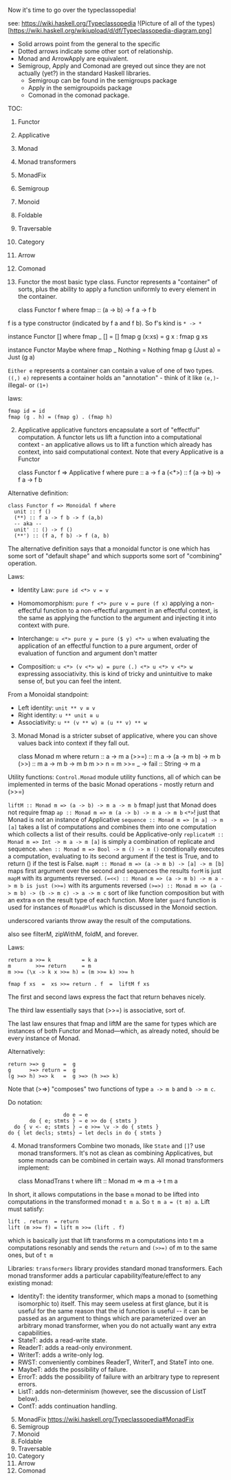 Now it's time to go over the typeclassopedia!

see: https://wiki.haskell.org/Typeclassopedia
!(Picture of all of the types)[https://wiki.haskell.org/wikiupload/d/df/Typeclassopedia-diagram.png]

+ Solid arrows point from the general to the specific
+ Dotted arrows indicate some other sort of relationship.
+ Monad and ArrowApply are equivalent.
+ Semigroup, Apply and Comonad are greyed out since they are not actually (yet?) in the standard Haskell libraries.
  + Semigroup can be found in the semigroups package
  + Apply in the semigroupoids package
  + Comonad in the comonad package.

TOC:
  01. Functor
  02. Applicative
  03. Monad
  04. Monad transformers
  05. MonadFix
  06. Semigroup
  07. Monoid
  08. Foldable
  09. Traversable
  10. Category
  11. Arrow
  12. Comonad

01. Functor
the most basic type class. Functor represents a "container" of sorts, plus the
ability to apply a function uniformly to every element in the container.

    class Functor f where
      fmap :: (a -> b) -> f a -> f b

f is a type constructor (indicated by f a and f b). So f's kind is `* -> *`

instance Functor [] where
  fmap _ []     = []
  fmap g (x:xs) = g x : fmap g xs

instance Functor Maybe where
  fmap _ Nothing  = Nothing
  fmap g (Just a) = Just (g a)

`Either e` represents a container can contain a value of one of two types.
`((,) e)`  represents a container holds an "annotation" - think of it like
           `(e,)`-illegal- or `(1+)`

laws:

    fmap id = id
    fmap (g . h) = (fmap g) . (fmap h)

02. Applicative
applicative functors encapsulate a sort of "effectful" computation. A functor lets us
lift a function into a computational context - an applicative allows us to lift a
function which already has context, into said computational context. Note that every
Applicative is a Functor

    class Functor f => Applicative f where
      pure  :: a -> f a
      (<*>) :: f (a -> b) -> f a -> f b

Alternative definition:

    class Functor f => Monoidal f where
      unit :: f ()
      (**) :: f a -> f b -> f (a,b)
      -- aka --
      unit' :: () -> f ()
      (**') :: (f a, f b) -> f (a, b)

The alternative definition says that a monoidal functor is one which has some sort of
"default shape" and which supports some sort of "combining" operation.

Laws:

+ Identity Law: `pure id <*> v = v`

+ Homomomorphism: `pure f <*> pure v = pure (f x)` applying a non-effectful function to
a non-effectful argument in an effectful context, is the same as applying the
function to the argument and injecting it into context with pure.

+ Interchange: `u <*> pure y = pure ($ y) <*> u` when evaluating the application of an
effectful function to a pure argument, order of evaluation of function and argument
don't matter

+ Composition: `u <*> (v <*> w) = pure (.) <*> u <*> v <*> w` expressing associativity.
this is kind of tricky and unintuitive to make sense of, but you can feel the intent.

From a Monoidal standpoint:
+ Left identity: `unit ** v ≅ v`
+ Right identity: `u ** unit ≅ u`
+ Associativity: `u ** (v ** w) ≅ (u ** v) ** w`

03. Monad
Monad is a stricter subset of applicative, where you can shove values back into
context if they fall out.

    class Monad m where
      return ::   a -> m a
      (>>=)  :: m a -> (a -> m b) -> m b
      (>>)   :: m a ->        m b -> m b
      m >> n = m >>= \_ ->
      fail   :: String -> m a

Utility functions:
`Control.Monad` module utility functions, all of which can be implemented in terms of
the basic Monad operations - mostly return and (>>=)

`liftM :: Monad m => (a -> b) -> m a -> m b` fmap! just that Monad does not require
fmap
`ap :: Monad m => m (a -> b) -> m a -> m b` `<*>`! just that Monad is not an instance
of Applicative
`sequence :: Monad m => [m a] -> m [a]` takes a list of computations and combines
them into one computation which collects a list of their results. could be
Applicative-only
`replicateM :: Monad m => Int -> m a -> m [a]` is simply a combination of replicate and
sequence.
`when :: Monad m => Bool -> m () -> m ()` conditionally executes a computation,
evaluating to its second argument if the test is True, and to return () if the test
is False.
`mapM :: Monad m => (a -> m b) -> [a] -> m [b]` maps first argument over the second
and sequences the results
`forM` is just `mapM` with its arguments reversed.
`(=<<) :: Monad m => (a -> m b) -> m a -> m b is just (>>=)` with its arguments
reversed
`(>=>) :: Monad m => (a -> m b) -> (b -> m c) -> a -> m c` sort of like function
composition but with an extra `m` on the result type of each function. More later
`guard` function is used for instances of `MonadPlus` which is discussed in the
Monoid section.

underscored variants throw away the result of the computations.

also see filterM, zipWithM, foldM, and forever.

Laws:

    return a >>= k          = k a
    m        >>= return     = m
    m >>= (\x -> k x >>= h) = (m >>= k) >>= h

    fmap f xs  =  xs >>= return . f  =  liftM f xs

The first and second laws express the fact that return behaves nicely.

The third law essentially says that (>>=) is associative, sort of.

The last law ensures that fmap and liftM are the same for types which are instances
of both Functor and Monad—which, as already noted, should be every instance of Monad.

Alternatively:

    return >=> g      =  g
    g      >=> return =  g
    (g >=> h) >=> k   =  g >=> (h >=> k)

Note that (>=>) "composes" two functions of type `a -> m b` and `b -> m c`.

Do notation:

                      do e → e
           do { e; stmts } → e >> do { stmts }
      do { v <- e; stmts } → e >>= \v -> do { stmts }
    do { let decls; stmts} → let decls in do { stmts }

04. Monad transformers
Combine two monads, like `State` and `[]`? use monad transformers. It's not as clean
as combining Applicatives, but some monads can be combined in certain ways. All monad
transformers implement:

    class MonadTrans t where
      lift :: Monad m => m a -> t m a

In short, it allows computations in the base `m` monad to be lifted into computations
in the transformed monad `t m a`. So `t m a = (t m) a`. Lift must satisfy:

    lift . return  = return
    lift (m >>= f) = lift m >>= (lift . f)

which is basically just that lift transforms m a computations into t m a computations
resonably and sends the `return` and `(>>=)` of m to the same ones, but of `t m`

Libraries: `transformers` library provides standard monad transformers. Each monad
transformer adds a particular capability/feature/effect to any existing monad:

+ IdentityT: the identity transformer, which maps a monad to (something isomorphic
    to) itself. This may seem useless at first glance, but it is useful for the same
    reason that the id function is useful -- it can be passed as an argument to things
    which are parameterized over an arbitrary monad transformer, when you do not actually
    want any extra capabilities.
+ StateT: adds a read-write state.
+ ReaderT: adds a read-only environment.
+ WriterT: adds a write-only log.
+ RWST: conveniently combines ReaderT, WriterT, and StateT into one.
+ MaybeT: adds the possibility of failure.
+ ErrorT: adds the possibility of failure with an arbitrary type to represent errors.
+ ListT: adds non-determinism (however, see the discussion of ListT below).
+ ContT: adds continuation handling.

05. MonadFix
https://wiki.haskell.org/Typeclassopedia#MonadFix
06. Semigroup
07. Monoid
08. Foldable
09. Traversable
10. Category
11. Arrow
12. Comonad

